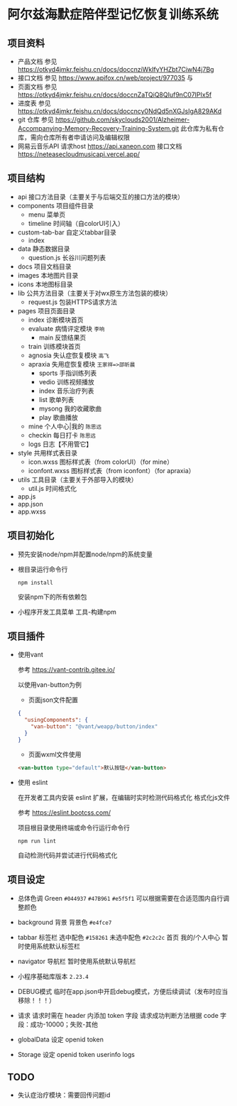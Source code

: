 # 阿尔兹海默症陪伴型记忆恢复训练系统

## 项目资料

- 产品文档
  参见 https://otkyd4jmkr.feishu.cn/docs/doccnziWkIfyYHZbt7CiwN4j7Bg
- 接口文档
  参见 https://www.apifox.cn/web/project/977035 与
- 页面文档
  参见 https://otkyd4jmkr.feishu.cn/docs/doccnZaTQiQ8QIuf9nC07IPIx5f
- 进度表
  参见 https://otkyd4jmkr.feishu.cn/docs/doccncy0NdQd5nXGJsIgA829AKd
- git 仓库
  参见 https://github.com/skyclouds2001/Alzheimer-Accompanying-Memory-Recovery-Training-System.git
  此仓库为私有仓库，需向仓库所有者申请访问及编辑权限
- 网易云音乐API
  请求host https://api.xaneon.com
  接口文档 https://neteasecloudmusicapi.vercel.app/

## 项目结构

- api 接口方法目录（主要关于与后端交互的接口方法的模块）
- components 项目组件目录
  - menu 菜单页
  - timeline 时间轴（自colorUI引入）
- custom-tab-bar 自定义tabbar目录
  - index
- data 静态数据目录
  - question.js  长谷川问题列表
- docs 项目文档目录
- images 本地图片目录
- icons 本地图标目录
- lib 公共方法目录（主要关于对wx原生方法包装的模块）
  - request.js 包装HTTPS请求方法
- pages 项目页面目录
  - index 诊断模块首页
  - evaluate 病情评定模块 `李响`
    - main 反馈结果页
  - train 训练模块首页
  - agnosia 失认症恢复模块 `高飞`
  - apraxia 失用症恢复模块 `王家祥=>邵昕晨`
    - sports 手指训练列表
    - vedio 训练视频播放
    - index 音乐治疗列表
    - list 歌单列表
    - mysong 我的收藏歌曲
    - play 歌曲播放
  - mine 个人中心|我的 `陈思远`
  - checkin 每日打卡 `陈思远`
  - logs 日志【不用管它】
- style 共用样式表目录
  - icon.wxss 图标样式表（from colorUI）（for mine）
  - iconfont.wxss 图标样式表（from iconfont）（for apraxia）
- utils 工具目录（主要关于外部导入的模块）
  - util.js 时间格式化
- app.js
- app.json
- app.wxss

## 项目初始化

- 预先安装node/npm并配置node/npm的系统变量

- 根目录运行命令行

  ```shell
  npm install
  ```

  安装npm下的所有依赖包

- 小程序开发工具菜单
  工具-构建npm

## 项目插件

- 使用vant

  参考 https://vant-contrib.gitee.io/

  以使用van-button为例

  - 页面json文件配置

  ```json
  {
    "usingComponents": {
      "van-button": "@vant/weapp/button/index"
    }
  }
  ```

  - 页面wxml文件使用

  ```html
  <van-button type="default">默认按钮</van-button>
  ```

- 使用 eslint

  在开发者工具内安装 eslint 扩展，在编辑时实时检测代码格式化
  格式化js文件

  参考 https://eslint.bootcss.com/

  项目根目录使用终端或命令行运行命令行

  ```shell
  npm run lint
  ```

  自动检测代码并尝试进行代码格式化

## 项目设定

- 总体色调
  Green    `#044937`    `#47B961`    `#e5f5f1`
  可以根据需要在合适范围内自行调整颜色

- background 背景
  背景色 `#e4fce7`

- tabbar 标签栏
  选中配色 `#158261`    未选中配色 `#2c2c2c`
  首页    我的/个人中心
  暂时使用系统默认标签栏

- navigator 导航栏
  暂时使用系统默认导航栏

- 小程序基础库版本
  `2.23.4`

- DEBUG模式
  临时在app.json中开启debug模式，方便后续调试（发布时应当移除！！！）

- 请求
  请求时需在 header 内添加 token 字段
  请求成功判断方法根据 code 字段：成功-10000；失败-其他

- globalData 设定
  openid
  token

- Storage 设定
  openid
  token
  userinfo
  logs

## TODO
- 失认症治疗模块：需要回传问题id
